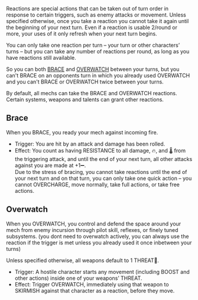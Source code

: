 Reactions are special actions that can be taken out of turn order in response to certain triggers, such as enemy attacks or movement. Unless specified otherwise, once you take a reaction you cannot take it again until the beginning of your next turn. Even if a reaction is usable 2/round or more, your uses of it only refresh when your next turn begins. 

You can only take one reaction per turn – your turn or other characters’ turns – but you can take any number of reactions per round, as long as you have reactions still available.

So you can both [BRACE](#BRACE) and [OVERWATCH](#OVERWATCH) between your turns, but you can't BRACE on an opponents turn in which you already used OVERWATCH and you can't BRACE or OVERWATCH twice between your turns.

By default, all mechs can take the BRACE and OVERWATCH reactions. Certain systems, weapons and talents can grant other reactions.

## Brace
When you BRACE, you ready your mech against incoming fire.
- Trigger: You are hit by an attack and damage has been rolled.
- Effect: You count as having RESISTANCE to all damage, 🔥, and 🌡 from the triggering attack, and until the end of your next turn, all other attacks against you are made at +1➖. <br/>
Due to the stress of bracing, you cannot take reactions until the end of your next turn and on that turn, you can only take one quick action – you cannot OVERCHARGE, move normally, take full actions, or take free actions.

## Overwatch
When you OVERWATCH, you control and defend the space around your mech from enemy incursion through pilot skill, reflexes, or finely tuned subsystems. (you dont need to overwatch actively, you can always use the reaction if the trigger is met unless you already used it once inbetween your turns)

Unless specified otherwise, all weapons default to 1 THREAT💢.
- Trigger: A hostile character starts any movement (including BOOST and other actions) inside one of your weapons’ THREAT.
- Effect: Trigger OVERWATCH, immediately using that weapon to SKIRMISH against that character as a reaction, before they move.
